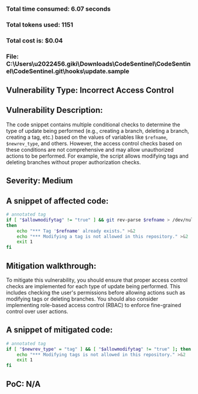 ### Total time consumed: 6.07 seconds
### Total tokens used: 1151
### Total cost is: $0.04
### File: C:\Users\u2022456.giki\Downloads\CodeSentinel\CodeSentinel\CodeSentinel\.git\hooks\update.sample
## Vulnerability Type: Incorrect Access Control

## Vulnerability Description:
The code snippet contains multiple conditional checks to determine the type of update being performed (e.g., creating a branch, deleting a branch, creating a tag, etc.) based on the values of variables like `$refname`, `$newrev_type`, and others. However, the access control checks based on these conditions are not comprehensive and may allow unauthorized actions to be performed. For example, the script allows modifying tags and deleting branches without proper authorization checks.

## Severity: Medium

## A snippet of affected code:
```bash
# annotated tag
if [ "$allowmodifytag" != "true" ] && git rev-parse $refname > /dev/null 2>&1
then
    echo "*** Tag '$refname' already exists." >&2
    echo "*** Modifying a tag is not allowed in this repository." >&2
    exit 1
fi
```

## Mitigation walkthrough:
To mitigate this vulnerability, you should ensure that proper access control checks are implemented for each type of update being performed. This includes checking the user's permissions before allowing actions such as modifying tags or deleting branches. You should also consider implementing role-based access control (RBAC) to enforce fine-grained control over user actions.

## A snippet of mitigated code:
```bash
# annotated tag
if [ "$newrev_type" = "tag" ] && [ "$allowmodifytag" != "true" ]; then
    echo "*** Modifying tags is not allowed in this repository." >&2
    exit 1
fi
```

## PoC: N/A



